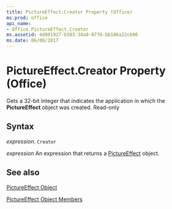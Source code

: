 ```yaml
---
title: PictureEffect.Creator Property (Office)
ms.prod: office
api_name:
- Office.PictureEffect.Creator
ms.assetid: 4d001927-b503-34a9-0776-bb186a22cb96
ms.date: 06/08/2017
---
```



# PictureEffect.Creator Property (Office)

Gets a 32-bit integer that indicates the application in which the  **PictureEffect** object was created. Read-only


## Syntax

 _expression_. `Creator`

 _expression_ An expression that returns a [PictureEffect](./Office.PictureEffect.md) object.


## See also


[PictureEffect Object](Office.PictureEffect.md)



[PictureEffect Object Members](./overview/pictureeffect-members-office.md)

